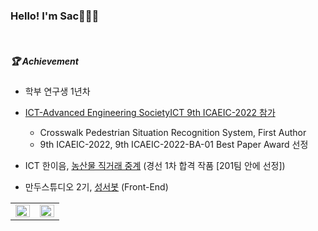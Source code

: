 <h3 font style="consolas">Hello! I'm Sac🙋🏻‍♂️</h3>
<br>


##### 🏆 Achievement<br>
<p>

- 학부 연구생 1년차
  
- <a href=https://ictaes.org/9th-international-conference/conference-program/> ICT-Advanced Engineering SocietyICT 9th ICAEIC-2022 참가</a>
  - Crosswalk Pedestrian Situation Recognition System, First Author
  - 9th ICAEIC-2022, 9th ICAEIC-2022-BA-01 Best Paper Award 선정

- ICT 한이음, [농산물 직거래 중계](https://www.hanium.or.kr/portal/project/projectView.do) (경선 1차 합격 작품 [201팀 안에 선정])
  
- 만두스튜디오 2기, [성서봇](https://apps.apple.com/kr/app/%EC%84%B1%EC%84%9C%EB%B4%87/id1441276020) (Front-End)  
  
  
  
<table><tr><td valign="top" width="50%">


<img src="https://github-readme-stats.vercel.app/api?username=toast-ceo&show_icons=true&count_private=true&hide_border=true" align="left" style="width: 100%" />

</td><td valign="top" width="50%">

<img src="https://github-readme-stats.vercel.app/api/top-langs/?username=toast-ceo&hide_border=true&layout=compact" align="left" style="width: 100%" />

</td></tr></table>  
